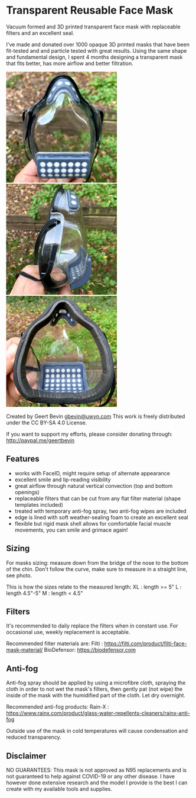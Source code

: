# Transparent Reusable Face Mask

Vacuum formed and 3D printed transparent face mask with replaceable filters and an excellent seal.

I've made and donated over 1000 opaque 3D printed masks that have been fit-tested and and particle tested with great results. Using the same shape and fundamental design, I spent 4 months designing a transparent mask that fits better, has more airflow and better filtration.

<img src="Pictures/mask_front.jpg" width="300">
<img src="Pictures/mask_side.jpg" width="300">
<img src="Pictures/mask_rear.jpg" width="300">

Created by Geert Bevin <gbevin@uwyn.com>
This work is freely distributed under the CC BY-SA 4.0 License.

If you want to support my efforts, please consider donating through:
http://paypal.me/geertbevin

## Features

* works with FaceID, might require setup of alternate appearance
* excellent smile and lip-reading visibility
* great airflow through natural vertical convection (top and bottom openings)
* replaceable filters that can be cut from any flat filter material (shape templates included)
* treated with temporary anti-fog spray, two anti-fog wipes are included
* edge is lined with soft weather-sealing foam to create an excellent seal
* flexible but rigid mask shell allows for comfortable facial muscle movements, you can smile and grimace again!

## Sizing

For masks sizing: measure down from the bridge of the nose to the bottom of the chin. Don't follow the curve, make sure to measure in a straight line, see photo.

This is how the sizes relate to the measured length:
XL : length >= 5"
L : length 4.5"-5"
M : length < 4.5"

## Filters
It's recommended to daily replace the filters when in constant use.
For occasional use, weekly replacement is acceptable.

Recommended filter materials are:
Filti : https://filti.com/product/filti-face-mask-material/
BioDefensor: https://biodefensor.com

## Anti-fog
Anti-fog spray should be applied by using a microfibre cloth, spraying the cloth in order to not wet the mask's filters, then gently pat (not wipe) the inside of the mask with the humidified part of the cloth. Let dry overnight.

Recommended anti-fog products:
Rain-X : https://www.rainx.com/product/glass-water-repellents-cleaners/rainx-anti-fog

Outside use of the mask in cold temperatures will cause condensation and reduced transparency.

## Disclaimer
NO GUARANTEES: This mask is not approved as N95 replacements and is not guaranteed to help against COVID-19 or any other disease. I have however done extensive research and the model I provide is the best I can create with my available tools and supplies.
